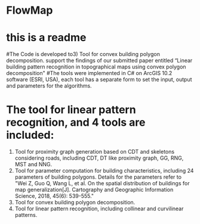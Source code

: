 # FlowMap
# this is a readme
#The Code is developed to3) Tool for convex building polygon decomposition. support the findings of our submitted paper entitled “Linear building pattern recognition in topographical maps using convex polygon decomposition"
#The tools were implemented in C# on ArcGIS 10.2 software (ESRI, USA), each tool has a separate form to set the input, output and parameters for the algorithms.
# The tool for linear pattern recognition, and 4 tools are included:
1) Tool for proximity graph generation based on CDT and skeletons considering roads, including CDT, DT like proximity graph, GG, RNG, MST and NNG. 
2) Tool for parameter computation for building characteristics, including 24 parameters of building polygons.
Details for the parameters refer to "Wei Z, Guo Q, Wang L, et al. On the spatial distribution of buildings for map generalization[J]. Cartography and Geographic Information Science, 2018, 45(6): 539-555."
3) Tool for convex building polygon decomposition.
4) Tool for linear pattern recognition, including collinear and curvilinear patterns.
